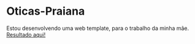 # Oticas-Praiana
Estou desenvolvendo uma web template, para o trabalho da minha mãe.
[Resultado aqui!](https://joaopedroac.github.io/Oticas-Praiana/)

